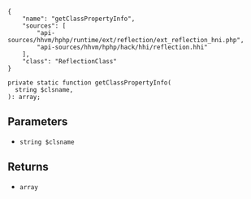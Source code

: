 ``` yamlmeta
{
    "name": "getClassPropertyInfo",
    "sources": [
        "api-sources/hhvm/hphp/runtime/ext/reflection/ext_reflection_hni.php",
        "api-sources/hhvm/hphp/hack/hhi/reflection.hhi"
    ],
    "class": "ReflectionClass"
}
```




``` Hack
private static function getClassPropertyInfo(
  string $clsname,
): array;
```




## Parameters




+ ` string $clsname `




## Returns




* ` array `
<!-- HHAPIDOC -->
